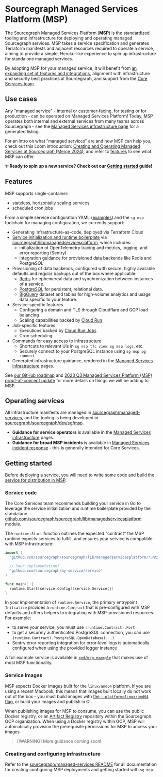 # Sourcegraph Managed Services Platform (MSP)

The Sourcegraph Managed Services Platform (**MSP**) is the standardized tooling and infrastructure for deploying and operating managed Sourcegraph services.
MSP takes a service specification and generates Terraform manifests and adjacent resources required to operate a service, aiming to provide a simple, Heroku-like experience to spin up infrastructure for standalone managed services.

By adopting MSP for your managed service, it will benefit from [an expanding set of features and integrations](#features), alignment with infrastructure and security best practices at Sourcegraph, and support from the [Core Services team](../index.md).

## Use cases

Any "managed service" - internal or customer-facing, for testing or for production - can be operated on Managed Services Platform!
Today, MSP operates both internal and external services from many teams across Sourcegraph - see the [Managed Services infrastructure page](../../../managed-services/index.md) for a generated listing.

For an intro on what "managed services" are and how MSP can help you, check out this Loom introduction: [Creating and Operating Managed Services at Sourcegraph (Merge 2024)](https://www.loom.com/share/be0a6de474de453b80c6a4e7beaed9c2?sid=94784206-e62d-48a6-9ea4-e342ebfcaab0), and refer to [features](#features) to see what MSP can offer.

**✨ Ready to spin up a new service? Check out our [Getting started](#getting-started) guide!**

## Features

MSP supports single-container:

- stateless, horizontally scaling services
- scheduled cron jobs

From a simple service configuration YAML ([examples](https://github.com/sourcegraph/managed-services/tree/main/services)) and the `sg msp` toolchain for managing configuration, we currently support:

- Generating infrastructure-as-code, deployed via Terraform Cloud
- [Service initialization and runtime boilerplate](#service-code) via [sourcegraph/lib/managedservicesplatform](https://github.com/sourcegraph/sourcegraph/tree/main/lib/managedservicesplatform), which includes:
  - initialization of OpenTelemetry tracing and metrics, logging, and error reporting (Sentry)
  - integration guidance for provisioned data backends like Redis and PostgreSQL
- Provisioning of data backends, configured with secure, highly available defaults and regular backups out of the box where applicable:
  - [Redis](https://cloud.google.com/memorystore/docs/redis/memorystore-for-redis-overview) for ephemereal data and synchronization between instances of a service.
  - [PostgreSQL](https://cloud.google.com/sql/postgresql?hl=en) for persistent, relational data.
  - [BigQuery](https://cloud.google.com/bigquery?hl=en) dataset and tables for high-volume analytics and usage data specific to your feature.
- Service-specific features
  - Configuring a domain and TLS through Cloudflare and GCP load balancing
  - Scaling capabilities backed by [Cloud Run](https://cloud.google.com/run?hl=en)
- Job-specific features
  - Executions backed by [Cloud Run Jobs](https://cloud.google.com/run/docs/create-jobs)
  - Cron scheduling
- Commands for easy access to infrastructure
  - Shortcuts to relevant UIs in `sg msp tfc view`, `sg msp logs`, etc.
  - Securely connect to your PostgreSQL instance using `sg msp pg connect`
- Generated infrastructure guidance, rendered in the [Managed Services infrastructure](../../../managed-services/index.md) pages.

See [our GitHub roadmap](https://github.com/orgs/sourcegraph/projects/375/views/1) and [2023 Q3 Managed Services Platform (MSP) proof-of-concept update](https://docs.google.com/document/d/1DSqKqCgXW2m0TCVBmDSasY2Hxb9cp9Uv_NgF4MEfAto/edit) for more details on things we will be adding to MSP.

## Operating services

All infrastructure manifests are managed in [sourcegraph/managed-services](https://github.com/sourcegraph/managed-services), and the tooling is being developed in [sourcegraph/sourcegraph/dev/sg/msp](https://github.com/sourcegraph/sourcegraph/tree/main/dev/sg/msp).

- **Guidance for service operators** is available in the [Managed Services infrastructure](../../../managed-services/index.md) pages.
- **Guidance for broad MSP incidents** is available in [Managed Services incident response](./incidents.md) - this is generally intended for Core Services.

## Getting started

Before [deploying a service](#creating-and-configuring-infrastructure), you will need to [write some code](#service-code) and [build the service for distribution in MSP](#service-images).

### Service code

The Core Services team recommends building your service in Go to leverage the service initialization and runtime boilerplate provided by the standalone [github.com/sourcegraph/sourcegraph/lib/managedservicesplatform](https://github.com/sourcegraph/sourcegraph/tree/main/lib/managedservicesplatform) module.

The `runtime.Start` function outlines the expected "contract" the MSP runtime expects services to fulfill, and ensures your service is compatible with MSP infrastructure:

```go
import (
  "github.com/sourcegraph/sourcegraph/lib/managedservicesplatform/runtime"

  // Your implementation!
  "github.com/sourcegraph/my-service/service"
)

func main() {
  runtime.Start[service.Config](service.Service{})
}
```

In your implementation of `runtime.Service`, the primary entrypoint `Initialize` provides a `runtime.Contract` that is pre-configured with MSP defaults and offers helpers to integrating with MSP-provisioned resources. For example:

- to serve your service, you must use `(runtime.Contract).Port`
- to get a securely authenticated PostgreSQL connection, you can use `(runtime.Contract).PostgreSQL.OpenDatabase(...)`
- Sentry error reporting integration for error-level logs is automatically configured when using the provided logger instance

A full example service is available in [`cmd/msp-example`](https://github.com/sourcegraph/sourcegraph/tree/main/cmd/msp-example) that makes use of most MSP functionality.

### Service images

MSP expects Docker images built for the `linux/amd64` platform.
If you are using a recent Macbook, this means that images built locally do not work out of the box - you must build images with [the `--platform=linux/amd64` flag](https://docs.docker.com/build/building/multi-platform/#building-multi-platform-images), or build your images and publish in CI.

When publishing images for MSP to consume, you can use the public Docker registry, or an [Artifact Registry](https://cloud.google.com/artifact-registry) repository within the Sourcegraph GCP organization.
When using a Docker registry within GCP, MSP will automatically provision the prerequisite permissions for MSP to access your images.

> [!WARNING] More guidance coming soon!

### Creating and configuring infrastructure

Refer to the [sourcegraph/managed-services README](https://github.com/sourcegraph/managed-services/blob/main/README.md) for all documentation for creating configuring MSP deployments and getting started with `sg msp`.
